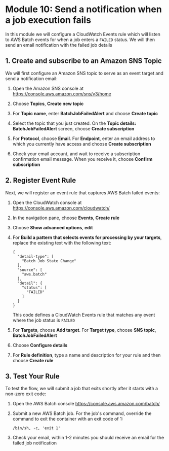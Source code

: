 # Module 10: Send a notification when a job execution fails

In this module we will configure a CloudWatch Events rule which will listen to AWS Batch events for when a job enters a `FAILED` status. We will then send an email notification with the failed job details

## 1. Create and subscribe to an Amazon SNS Topic

 We will first configure an Amazon SNS topic to serve as an event target and send a notification email:

1. Open the Amazon SNS console at [https://console\.aws\.amazon\.com/sns/v3/home](https://console.aws.amazon.com/sns/v3/home)

1. Choose **Topics**, **Create new topic**

1. For **Topic name**, enter **BatchJobFailedAlert** and choose **Create topic**

1. Select the topic that you just created. On the **Topic details: BatchJobFailedAlert** screen, choose **Create subscription**

1. For **Protocol**, choose **Email**. For **Endpoint**, enter an email address to which you currently have access and choose **Create subscription**

1.  Check your email account, and wait to receive a subscription confirmation email message. When you receive it, choose **Confirm subscription**

## 2. Register Event Rule

 Next, we will register an event rule that captures AWS Batch failed events:

1. Open the CloudWatch console at [https://console\.aws\.amazon\.com/cloudwatch/](https://console.aws.amazon.com/cloudwatch/)

1. In the navigation pane, choose **Events**, **Create rule**

1. Choose **Show advanced options**, **edit**

1. For **Build a pattern that selects events for processing by your targets**, replace the existing text with the following text:

   ```
   {
     "detail-type": [
       "Batch Job State Change"
     ],
     "source": [
       "aws.batch"
     ],
     "detail": {
       "status": [
         "FAILED"
       ]
     }
   }
   ```

   This code defines a CloudWatch Events rule that matches any event where the job status is `FAILED`

1. For **Targets**, choose **Add target**. For **Target type**, choose **SNS topic**, **BatchJobFailedAlert**

1. Choose **Configure details**

1. For **Rule definition**, type a name and description for your rule and then choose **Create rule**

## 3. Test Your Rule

 To test the flow, we will submit a job that exits shortly after it starts with a non-zero exit code:

1. Open the AWS Batch console [https://console\.aws\.amazon\.com/batch/](https://console.aws.amazon.com/batch/)

1. Submit a new AWS Batch job. For the job's command, override the command to exit the container with an exit code of 1:

   ```
   /bin/sh, -c, 'exit 1'
   ```

1. Check your email, within 1-2 minutes you should receive an email for the failed job notification
